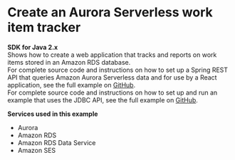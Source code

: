# Create an Aurora Serverless work item tracker<a name="cross_RDSDataTracker_java_topic"></a>

**SDK for Java 2\.x**  
 Shows how to create a web application that tracks and reports on work items stored in an Amazon RDS database\.   
 For complete source code and instructions on how to set up a Spring REST API that queries Amazon Aurora Serverless data and for use by a React application, see the full example on [GitHub](https://github.com/awsdocs/aws-doc-sdk-examples/tree/main/javav2/usecases/Creating_Spring_RDS_%20Rest)\.   
 For complete source code and instructions on how to set up and run an example that uses the JDBC API, see the full example on [GitHub](https://github.com/awsdocs/aws-doc-sdk-examples/tree/main/javav2/usecases/Creating_rds_item_tracker)\.   

**Services used in this example**
+ Aurora
+ Amazon RDS
+ Amazon RDS Data Service
+ Amazon SES